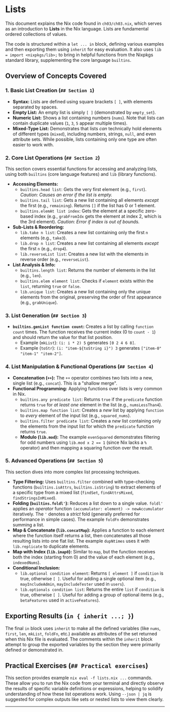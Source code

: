 # Lists

This document explains the Nix code found in `ch03/ch03.nix`, which serves as an introduction to **Lists** in the Nix language. Lists are fundamental ordered collections of values.

The code is structured within a `let ... in` block, defining various examples and then exporting them using `inherit` for easy evaluation. It also uses `lib = import <nixpkgs/lib>;` to bring in helpful functions from the Nixpkgs standard library, supplementing the core language `builtins`.

## Overview of Concepts Covered

### 1. Basic List Creation (`## Section 1`)

*   **Syntax:** Lists are defined using square brackets `[ ]`, with elements separated by spaces.
*   **Empty List:** An empty list is simply `[ ]` (demonstrated by `empty_set`).
*   **Numeric List:** Shows a list containing numbers (`nums`). Note that lists can contain duplicate values (`1`, `3`, `5` appear multiple times).
*   **Mixed-Type List:** Demonstrates that lists *can* technically hold elements of different types (`mixed`), including numbers, strings, `null`, and even attribute sets. While possible, lists containing only one type are often easier to work with.

### 2. Core List Operations (`## Section 2`)

This section covers essential functions for accessing and analyzing lists, using both `builtins` (core language features) and `lib` (library functions).

*   **Accessing Elements:**
    *   `builtins.head list`: Gets the very first element (e.g., `first`). *Caution: Causes an error if the list is empty.*
    *   `builtins.tail list`: Gets a new list containing all elements *except* the first (e.g., `remaining`). Returns `[]` if the list has 0 or 1 element.
    *   `builtins.elemAt list index`: Gets the element at a specific zero-based index (e.g., `grabFromIdx` gets the element at index 2, which is the 3rd element). *Caution: Error if index is out of bounds.*
*   **Sub-Lists & Reordering:**
    *   `lib.take n list`: Creates a new list containing only the first `n` elements (e.g., `take3`).
    *   `lib.drop n list`: Creates a new list containing all elements *except* the first `n` (e.g., `drop4`).
    *   `lib.reverseList list`: Creates a new list with the elements in reverse order (e.g., `reverseList`).
*   **List Analysis & Info:**
    *   `builtins.length list`: Returns the number of elements in the list (e.g., `len`).
    *   `builtins.elem element list`: Checks if `element` exists within the `list`, returning `true` or `false`.
    *   `lib.unique list`: Creates a new list containing only the unique elements from the original, preserving the order of first appearance (e.g., `grabUnique`).

### 3. List Generation (`## Section 3`)

*   **`builtins.genList function count`:** Creates a list by calling `function` `count` times. The function receives the current index (0 to `count - 1`) and should return the value for that list position.
    *   Example (`mkList`): `(i: i * 2) 5` generates `[0 2 4 6 8]`.
    *   Example (`toStr`): `(i: "item-${toString i}") 3` generates `["item-0" "item-1" "item-2"]`.

### 4. List Manipulation & Functional Operations (`## Section 4`)

*   **Concatenation (`++`):** The `++` operator combines two lists into a new, single list (e.g., `concat`). This is a "shallow merge".
*   **Functional Programming:** Applying functions over lists is very common in Nix.
    *   `builtins.any predicate list`: Returns `true` if the `predicate` function returns `true` for *at least one* element in the list (e.g., `numsLessThan4`).
    *   `builtins.map function list`: Creates a *new* list by applying `function` to *every* element of the input list (e.g., `squared_nums`).
    *   `builtins.filter predicate list`: Creates a *new* list containing only the elements from the input list for which the `predicate` function returns `true`.
    *   **Modulo (`lib.mod`):** The example `evenSquared` demonstrates filtering for odd numbers using `lib.mod x 2 == 1` (since Nix lacks a `%` operator) and then mapping a squaring function over the result.

### 5. Advanced Operations (`## Section 5`)

This section dives into more complex list processing techniques.

*   **Type Filtering:** Uses `builtins.filter` combined with type-checking functions (`builtins.isAttrs`, `builtins.isString`) to extract elements of a specific type from a mixed list (`findSet`, `findAttrsMixed`, `findStringsInMixed`).
*   **Folding (`builtins.foldl'`):** Reduces a list down to a single value. `foldl'` applies an *operator* function `(accumulator: element) -> newAccumulator` iteratively. The `'` denotes a *strict* fold (generally preferred for performance in simple cases). The example `foldFn` demonstrates summing a list.
*   **Map & Concatenate (`lib.concatMap`):** Applies a function to each element where the function itself returns a list, then concatenates all those resulting lists into one flat list. The example `dupNtimes` uses it with `lib.replicate` to duplicate elements.
*   **Map with Index (`lib.imap0`):** Similar to `map`, but the function receives both the index (starting from 0) and the value of each element (e.g., `indexedNums`).
*   **Conditional Inclusion:**
    *   `lib.optional condition element`: Returns `[ element ]` if `condition` is true, otherwise `[ ]`. Useful for adding a single optional item (e.g., `mayIncludeAdmin`, `mayIncludeTester` used in `users`).
    *   `lib.optionals condition list`: Returns the entire `list` if `condition` is true, otherwise `[ ]`. Useful for adding a group of optional items (e.g., `betaFeatures` used in `activeFeatures`).

## Exporting Results (`in { inherit ...; }`)

The final `in` block uses `inherit` to make all the defined variables (like `nums`, `first`, `len`, `mkList`, `foldFn`, etc.) available as attributes of the set returned when this Nix file is evaluated. The comments within the `inherit` block attempt to group the exported variables by the section they were primarily defined or demonstrated in.

## Practical Exercises (`## Practical exercises`)

This section provides example `nix eval -f lists.nix ...` commands. These allow you to run the Nix code from your terminal and directly observe the results of specific variable definitions or expressions, helping to solidify understanding of how these list operations work. Using `--json | jq` is suggested for complex outputs like sets or nested lists to view them clearly.

---
